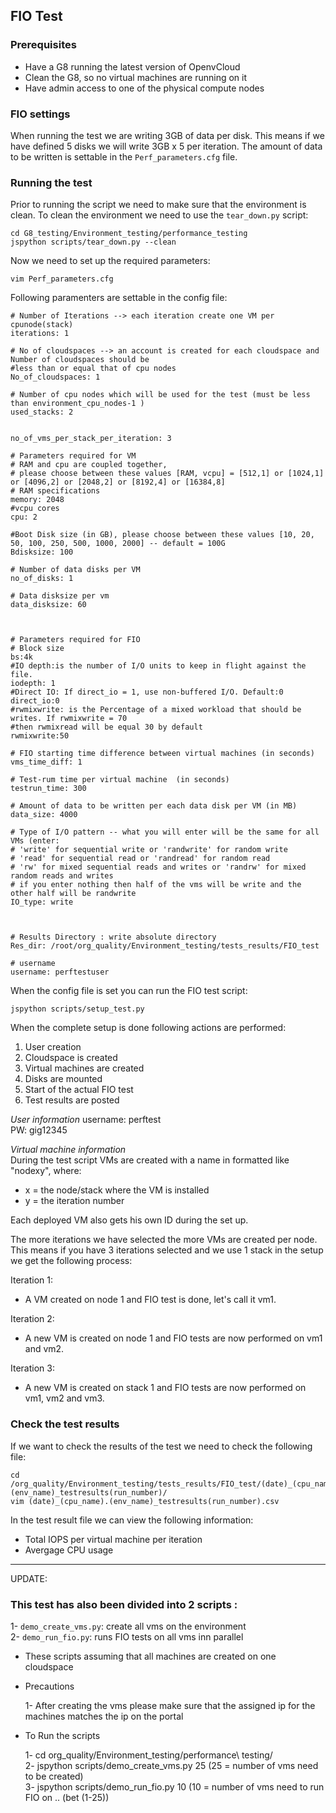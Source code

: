 ## FIO Test

### Prerequisites
- Have a G8 running the latest version of OpenvCloud
- Clean the G8, so no virtual machines are running on it
- Have admin access to one of the physical compute nodes

### FIO settings
When running the test we are writing 3GB of data per disk. This means if we have defined 5 disks we will write 3GB x 5 per iteration. The amount of data to be written is settable in the `Perf_parameters.cfg` file.

### Running the test
Prior to running the script we need to make sure that the environment is clean. To clean the environment we need to use the `tear_down.py` script:
```
cd G8_testing/Environment_testing/performance_testing
jspython scripts/tear_down.py --clean
```

Now we need to set up the required parameters:
```
vim Perf_parameters.cfg
```

Following paramenters are settable in the config file:
```
# Number of Iterations --> each iteration create one VM per cpunode(stack)
iterations: 1

# No of cloudspaces --> an account is created for each cloudspace and Number of cloudspaces should be
#less than or equal that of cpu nodes
No_of_cloudspaces: 1

# Number of cpu nodes which will be used for the test (must be less than environment_cpu_nodes-1 )
used_stacks: 2


no_of_vms_per_stack_per_iteration: 3

# Parameters required for VM
# RAM and cpu are coupled together,
# please choose between these values [RAM, vcpu] = [512,1] or [1024,1] or [4096,2] or [2048,2] or [8192,4] or [16384,8]
# RAM specifications
memory: 2048
#vcpu cores
cpu: 2

#Boot Disk size (in GB), please choose between these values [10, 20, 50, 100, 250, 500, 1000, 2000] -- default = 100G
Bdisksize: 100

# Number of data disks per VM
no_of_disks: 1

# Data disksize per vm
data_disksize: 60



# Parameters required for FIO
# Block size
bs:4k
#IO depth:is the number of I/O units to keep in flight against the file.
iodepth: 1
#Direct IO: If direct_io = 1, use non-buffered I/O. Default:0
direct_io:0
#rwmixwrite: is the Percentage of a mixed workload that should be writes. If rwmixwrite = 70
#then rwmixread will be equal 30 by default
rwmixwrite:50

# FIO starting time difference between virtual machines (in seconds)
vms_time_diff: 1

# Test-rum time per virtual machine  (in seconds)
testrun_time: 300

# Amount of data to be written per each data disk per VM (in MB)
data_size: 4000

# Type of I/O pattern -- what you will enter will be the same for all VMs (enter:
# 'write' for sequential write or 'randwrite' for random write
# 'read' for sequential read or 'randread' for random read
# 'rw' for mixed sequential reads and writes or 'randrw' for mixed random reads and writes
# if you enter nothing then half of the vms will be write and the other half will be randwrite
IO_type: write



# Results Directory : write absolute directory
Res_dir: /root/org_quality/Environment_testing/tests_results/FIO_test

# username
username: perftestuser
```

When the config file is set you can run the FIO test script:
```
jspython scripts/setup_test.py
```

When the complete setup is done following actions are performed:  
1. User creation
2. Cloudspace is created
3. Virtual machines are created
4. Disks are mounted
5. Start of the actual FIO test
6. Test results are posted

*User information*
username: perftest  
PW: gig12345

*Virtual machine information*  
During the test script VMs are created with a name in formatted like "nodexy", where:
- x = the node/stack where the VM is installed
- y = the iteration number

Each deployed VM also gets his own ID during the set up.  

The more iterations we have selected the more VMs are created per node. This means if you have 3 iterations selected and we use 1 stack in the setup we get the following process:

Iteration 1:
- A VM created on node 1 and FIO test is done, let's call it vm1.

Iteration 2:
- A new VM is created on node 1 and FIO tests are now performed on vm1 and vm2.

Iteration 3:
- A new VM is created on stack 1 and FIO tests are now performed on vm1, vm2 and vm3.


### Check the test results
If we want to check the results of the test we need to check the following file:
```
cd /org_quality/Environment_testing/tests_results/FIO_test/(date)_(cpu_name).(env_name)_testresults(run_number)/
vim (date)_(cpu_name).(env_name)_testresults(run_number).csv
```

In the test result file we can view the following information:
- Total IOPS per virtual machine per iteration
- Avergage CPU usage

------------
UPDATE:
### This test has also been divided into 2 scripts :
  1- `demo_create_vms.py`: create all vms on the environment  
  2- `demo_run_fio.py`: runs FIO tests on all vms inn parallel  

- These scripts assuming that all machines are created on one cloudspace  

- Precautions

  1- After creating the vms please make sure that the assigned ip for the machines
     matches the ip on the portal  

- To Run the scripts

  1- cd org_quality/Environment_testing/performance\ testing/  
  2- jspython scripts/demo_create_vms.py 25 (25 = number of vms need to be created)  
  3- jspython scripts/demo_run_fio.py 10 (10 = number of vms need to run FIO on .. (bet (1-25))  